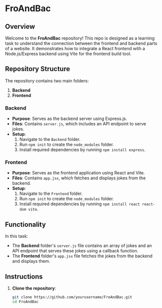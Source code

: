 # FroAndBac

## Overview

Welcome to the **FroAndBac** repository! This repo is designed as a learning task to understand the connection between the frontend and backend parts of a website. It demonstrates how to integrate a React frontend with a Node.js/Express backend using Vite for the frontend build tool.

## Repository Structure

The repository contains two main folders:

1. **Backend**
2. **Frontend**

### Backend

- **Purpose**: Serves as the backend server using Express.js.
- **Files**: Contains `server.js`, which includes an API endpoint to serve jokes.
- **Setup**:
  1. Navigate to the `Backend` folder.
  2. Run `npm init` to create the `node_modules` folder.
  3. Install required dependencies by running `npm install express`.

### Frontend

- **Purpose**: Serves as the frontend application using React and Vite.
- **Files**: Contains `app.jsx`, which fetches and displays jokes from the backend.
- **Setup**:
  1. Navigate to the `Frontend` folder.
  2. Run `npm init` to create the `node_modules` folder.
  3. Install required dependencies by running `npm install react react-dom vite`.

## Functionality

In this task:

- The **Backend** folder's `server.js` file contains an array of jokes and an API endpoint that serves these jokes using a callback function.
- The **Frontend** folder's `app.jsx` file fetches the jokes from the backend and displays them.

## Instructions

1. **Clone the repository**:
   ```bash
   git clone https://github.com/yourusername/FroAndBac.git
   cd FroAndBac


